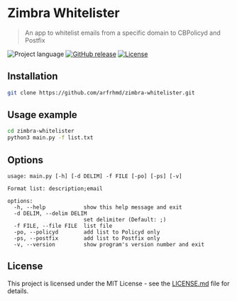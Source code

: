 # Zimbra Whitelister
> An app to whitelist emails from a specific domain to CBPolicyd and Postfix

![Project language](https://img.shields.io/github/languages/top/arfrhmd/zimbra-whitelister)
[![GitHub release](https://badgen.net/github/release/arfrhmd/zimbra-whitelister)](https://github.com/arfrhmd/zimbra-whitelister/releases/)
[![License](https://img.shields.io/badge/License-MIT-blue)](https://github.com/arfrhmd/zimbra-whitelister/blob/main/LICENSE)

## Installation

```sh
git clone https://github.com/arfrhmd/zimbra-whitelister.git
```

## Usage example

```sh
cd zimbra-whitelister
python3 main.py -f list.txt
```

## Options

```
usage: main.py [-h] [-d DELIM] -f FILE [-po] [-ps] [-v]

Format list: description;email

options:
  -h, --help            show this help message and exit
  -d DELIM, --delim DELIM
                        set delimiter (Default: ;)
  -f FILE, --file FILE  list file
  -po, --policyd        add list to Policyd only
  -ps, --postfix        add list to Postfix only
  -v, --version         show program's version number and exit
```

## License

This project is licensed under the MIT License - see the [LICENSE.md](LICENSE.md) file for details.
